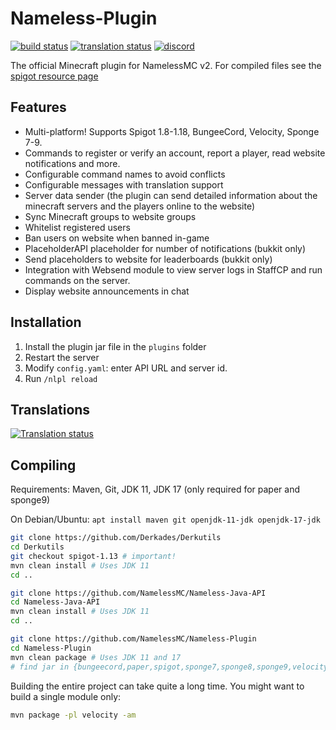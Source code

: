 # Nameless-Plugin

[![build status](https://ci.rkslot.nl/buildStatus/icon?job=Nameless+Plugin)](https://ci.rkslot.nl/job/Nameless%20Plugin/)
[![translation status](https://translate.namelessmc.com/widgets/namelessmc/-/spigot-plugin/svg-badge.svg)](https://translate.namelessmc.com/engage/namelessmc/)
[![discord](https://discord.com/api/guilds/246705793066467328/widget.png?style=shield)](https://discord.gg/nameless)

The official Minecraft plugin for NamelessMC v2. For compiled files see the [spigot resource page](https://www.spigotmc.org/resources/nameless-plugin-for-v2.59032/)

## Features
* Multi-platform! Supports Spigot 1.8-1.18, BungeeCord, Velocity, Sponge 7-9.
* Commands to register or verify an account, report a player, read website notifications and more.
* Configurable command names to avoid conflicts
* Configurable messages with translation support
* Server data sender (the plugin can send detailed information about the minecraft servers and the players online to the website)
* Sync Minecraft groups to website groups
* Whitelist registered users
* Ban users on website when banned in-game
* PlaceholderAPI placeholder for number of notifications (bukkit only)
* Send placeholders to website for leaderboards (bukkit only)
* Integration with Websend module to view server logs in StaffCP and run commands on the server.
* Display website announcements in chat

## Installation
1. Install the plugin jar file in the `plugins` folder
2. Restart the server
3. Modify `config.yaml`: enter API URL and server id.
4. Run `/nlpl reload`

## Translations
<a href="http://translate.namelessmc.com/engage/namelessmc/">
<img src="http://translate.namelessmc.com/widgets/namelessmc/-/spigot-plugin/multi-auto.svg" alt="Translation status" />
</a>

## Compiling

Requirements: Maven, Git, JDK 11, JDK 17 (only required for paper and sponge9)

On Debian/Ubuntu: `apt install maven git openjdk-11-jdk openjdk-17-jdk`

```sh
git clone https://github.com/Derkades/Derkutils
cd Derkutils
git checkout spigot-1.13 # important!
mvn clean install # Uses JDK 11
cd ..

git clone https://github.com/NamelessMC/Nameless-Java-API
cd Nameless-Java-API
mvn clean install # Uses JDK 11
cd ..

git clone https://github.com/NamelessMC/Nameless-Plugin
cd Nameless-Plugin
mvn clean package # Uses JDK 11 and 17
# find jar in {bungeecord,paper,spigot,sponge7,sponge8,sponge9,velocity}/target/*
```

Building the entire project can take quite a long time. You might want to build a single module only:
```sh
mvn package -pl velocity -am
```
